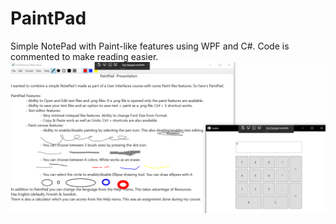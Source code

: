 # PaintPad
Simple NotePad with Paint-like features using WPF and C#. 
Code is commented to make reading easier.
![PaintPad presentation](https://github.com/Miika1806/PaintPad/blob/master/Presentation2.png)
